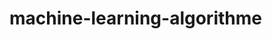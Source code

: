 # machine-learning-algorithme

<!--https://machine-learning-with-python.readthedocs.io/en/latest/
https://github.com/tirthajyoti/Machine-Learning-with-Python/tree/master
https://github.com/dair-ai/ML-Notebooks
https://github.com/maykulkarni/Machine-Learning-Notebooks-->
